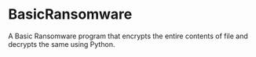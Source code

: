 # BasicRansomware
A Basic Ransomware program that encrypts the entire contents of file and decrypts the same using Python.
